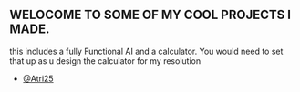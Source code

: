 ## WELOCOME TO SOME OF MY COOL PROJECTS I MADE.
this includes a fully Functional AI and a calculator. 
You would need to set that up as u design the calculator
for my resolution

- [@Atri25](https://www.github.com/Atri25)

  